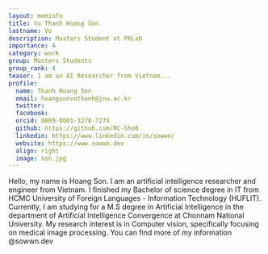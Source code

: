 ```yaml
---
layout: meminfo
title: Vo Thanh Hoang Son
lastname: Vo
description: Masters Student at PRLab
importance: 4
category: work
group: Masters Students
group_rank: 4
teaser: I am an AI Researcher from Vietnam...
profile:
  name: Thanh Hoang Son
  email: hoangsonvothanh@jnu.ac.kr
  twitter: 
  facebook:
  orcid: 0009-0001-3278-727X
  github: https://github.com/RC-Sho0
  linkedin: https://www.linkedin.com/in/sowwn/
  website: https://www.sowwn.dev
  align: right
  image: son.jpg
---
```




Hello, my name is Hoang Son. I am an artificial intelligence
researcher and engineer from Vietnam. I finished
my Bachelor of science degree in IT from HCMC University of Foreign Languages - Information Technology (HUFLIT). Currently, I am
studying for a M.S degree in Artificial Intelligence in the department of Artificial Intelligence Convergence at Chonnam National University. 
My research interest is in Computer vision, specifically focusing on medical image processing. 
You can find more of my information @sowwn.dev




<!--stackedit_data:
eyJoaXN0b3J5IjpbLTE5ODQzNzU4NzhdfQ==
-->
 
